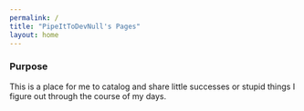 ```yaml
---
permalink: /
title: "PipeItToDevNull's Pages"
layout: home
---
```

### Purpose
This is a place for me to catalog and share little successes or stupid things I figure out through the course of my days.
